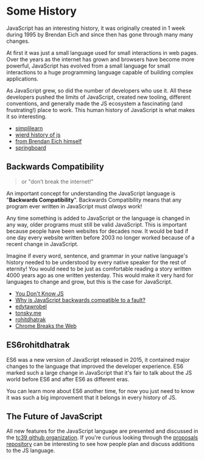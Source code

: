 # Some History

JavaScript has an interesting history, it was originally created in 1 week during 1995 by Brendan Eich and since then has gone through many many changes.

At first it was just a small language used for small interactions in web pages. Over the years as the internet has grown and browsers have become more powerful, JavaScript has evolved from a small language for small interactions to a huge programming language capable of building complex applications.

As JavaScript grew, so did the number of developers who use it. All these developers pushed the limits of JavaScript, created new tooling, different conventions, and generally made the JS ecosystem a fascinating (and frustrating!) place to work. This human history of JavaScript is what makes it so interesting.

- [simplilearn](https://www.youtube.com/watch?v=6ENWOVc-64c)
- [wierd history of js](https://dev.to/codediodeio/the-weird-history-of-javascript-2bnb)
- [from Brendan Eich himself](https://www.youtube.com/watch?v=3-9fnjzmXWA)
- [springboard](https://www.springboard.com/blog/data-science/history-of-javascript/)

## Backwards Compatibility

> or "don’t break the internet!”

An important concept for understanding the JavaScript language is "**Backwards Compatibility**". Backwards Compatibility means that any program ever written in JavaScript must _always_ work!

Any time something is added to JavaScript or the language is changed in any way, older programs must still be valid JavaScript. This is important because people have been websites for decades now. It would be bad if one day every website written before 2003 no longer worked because of a recent change in JavaScript.

Imagine if every word, sentence, and grammar in your native language's history needed to be understood by every native speaker for the rest of eternity! You would need to be just as comfortable reading a story written 4000 years ago as one written yesterday. This would make it very hard for languages to change and grow, but this is the case for JavaScript.

- [You Don't Know JS](https://github.com/getify/You-Dont-Know-JS/blob/2nd-ed/get-started/ch1.md#backwards--forwards)
- [Why is JavaScript backwards compatible to a fault?](https://stackoverflow.com/questions/4937245/why-is-javascript-backwards-compatible-to-a-fault)
- [edytawrobel](https://www.edytawrobel.com/js-compatibility/)
- [tonsky.me](https://tonsky.me/blog/compatibility/)
- [rohitdhatrak](https://www.rohitdhatrak.com/backwards-forwards-compatibility/)
- [Chrome Breaks the Web](https://www.theregister.com/2021/10/04/chrome_breaks_web/)

## ES6rohitdhatrak

ES6 was a new version of JavaScript released in 2015, it contained major changes to the language that improved the developer experience. ES6 marked such a large change in JavaScript that it's fair to talk about the JS world before ES6 and after ES6 as different eras.

You can learn more about ES6 another time, for now you just need to know it was such a big improvement that it belongs in every history of JS.

## The Future of JavaScript

All new features for the JavaScript language are presented and discussed in the [tc39 github organization](https://github.com/tc39). If you're curious looking through the [proposals repository](https://github.com/tc39/proposals) can be interesting to see how people plan and discuss additions to the JS language.
